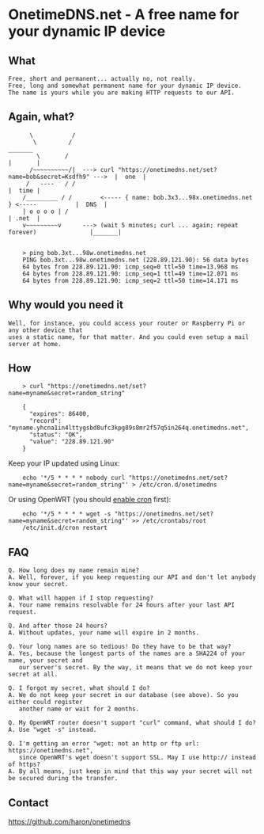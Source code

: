 OnetimeDNS.net - A free name for your dynamic IP device
==============

What
----
    Free, short and permanent... actually no, not really.
    Free, long and somewhat permanent name for your dynamic IP device.
    The name is yours while you are making HTTP requests to our API.

Again, what?
------------
          \           /
           \         /                                                                        _______
            \       /                                                                        |       |
          /~~~~~~~~~~/|  ---> curl "https://onetimedns.net/set?name=bob&secret=Ksdfh9" --->  |  one  |
         /   ----   / /                                                                      |  time |
        /_________ / /        <----- { name: bob.3x3...98x.onetimedns.net } <-----           |  DNS  |
        | o o o o | /                                                                        | .net  |
        v~~~~~~~~~v      ---> (wait 5 minutes; curl ... again; repeat forever)               |_______|


        > ping bob.3xt...98w.onetimedns.net
        PING bob.3xt...98w.onetimedns.net (228.89.121.90): 56 data bytes
        64 bytes from 228.89.121.90: icmp_seq=0 ttl=50 time=13.968 ms
        64 bytes from 228.89.121.90: icmp_seq=1 ttl=49 time=12.071 ms
        64 bytes from 228.89.121.90: icmp_seq=2 ttl=50 time=14.171 ms

Why would you need it
--------
    Well, for instance, you could access your router or Raspberry Pi or any other device that
    uses a static name, for that matter. And you could even setup a mail server at home.

How
---
        > curl "https://onetimedns.net/set?name=myname&secret=random_string"

        {
          "expires": 86400,
          "record": "myname.yhcna1in4lttygsbd8ufc3kpg89s8mr2f57q5in264q.onetimedns.net",
          "status": "OK",
          "value": "228.89.121.90"
        }

Keep your IP updated using Linux:

        echo '*/5 * * * * nobody curl "https://onetimedns.net/set?name=myname&secret=random_string"' > /etc/cron.d/onetimedns

Or using OpenWRT (you should [enable cron](http://wiki.openwrt.org/doc/howto/notuci.config#etccrontabsroot) first):

        echo '*/5 * * * * wget -s "https://onetimedns.net/set?name=myname&secret=random_string"' >> /etc/crontabs/root
        /etc/init.d/cron restart

FAQ
---
    Q. How long does my name remain mine?
    A. Well, forever, if you keep requesting our API and don't let anybody know your secret.

    Q. What will happen if I stop requesting?
    A. Your name remains resolvable for 24 hours after your last API request.

    Q. And after those 24 hours?
    A. Without updates, your name will expire in 2 months.

    Q. Your long names are so tedious! Do they have to be that way?
    A. Yes, because the longest parts of the names are a SHA224 of your name, your secret and
       our server's secret. By the way, it means that we do not keep your secret at all.

    Q. I forgot my secret, what should I do?
    A. We do not keep your secret in our database (see above). So you either could register
       another name or wait for 2 months.

    Q. My OpenWRT router doesn't support "curl" command, what should I do?
    A. Use "wget -s" instead.

    Q. I'm getting an error "wget: not an http or ftp url: https://onetimedns.net",
       since OpenWRT's wget doesn't support SSL. May I use http:// instead of https?
    A. By all means, just keep in mind that this way your secret will not be secured during the transfer.

Contact
-------
<https://github.com/haron/onetimedns>
